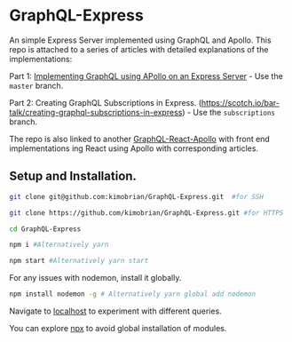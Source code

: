 # GraphQL-Express
An simple Express Server implemented using GraphQL and Apollo.
This repo is attached to a series of articles with detailed explanations of the implementations:

Part 1: [Implementing GraphQL using APollo on an Express Server](https://scotch.io/tutorials/implementing-graphql-using-apollo-on-an-express-server) - Use the `master` branch.

Part 2: Creating GraphQL Subscriptions in Express. (https://scotch.io/bar-talk/creating-graphql-subscriptions-in-express) - Use the `subscriptions` branch.

The repo is also linked to another [GraphQL-React-Apollo](https://github.com/kimobrian/GraphQL-React-Apollo) with front end implementations ing React using Apollo with corresponding articles.
## Setup and Installation.

```sh
git clone git@github.com:kimobrian/GraphQL-Express.git  #for SSH

git clone https://github.com/kimobrian/GraphQL-Express.git #for HTTPS

cd GraphQL-Express

npm i #Alternatively yarn

npm start #Alternatively yarn start

```

For any issues with nodemon, install it globally.

```sh
npm install nodemon -g # Alternatively yarn global add nodemon

```

Navigate to [localhost](http://localhost:7700/graphiql) to experiment with different queries.

You can explore [npx](https://medium.com/@maybekatz/introducing-npx-an-npm-package-runner-55f7d4bd282b) to avoid global installation of modules.
